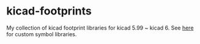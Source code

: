 # kicad-footprints
My collection of kicad footprint libraries for kicad 5.99 ~ kicad 6.
See [here](https://github.com/git-dc/kicad-symbols) for custom symbol libraries.
